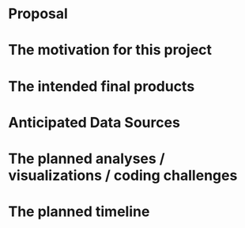 Proposal
================

# The motivation for this project

# The intended final products

# Anticipated Data Sources

# The planned analyses / visualizations / coding challenges

# The planned timeline
